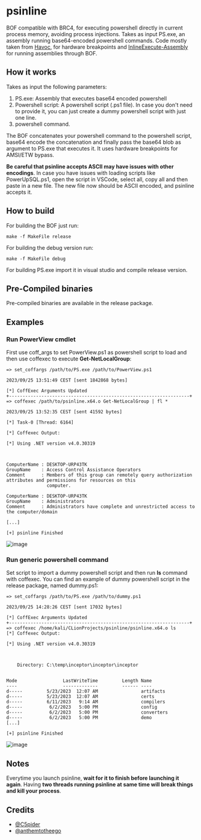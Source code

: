 # psinline

BOF compatible with BRC4, for executing powershell directly in current process memory, avoiding process injections. Takes as input PS.exe, an assembly running base64-encoded powershell commands. Code mostly taken from [Havoc](https://github.com/HavocFramework/Havoc),
for hardware breakpoints and [InlineExecute-Assembly](https://github.com/anthemtotheego/InlineExecute-Assembly) for running assemblies through BOF.

## How it works 

Takes as input the following parameters:
1. PS.exe: Assembly that executes base64 encoded powershell
2. Powershell script: A powershell script (.ps1 file). In case you don't need to provide it, you can just create a dummy powershell script with just one line.
3. powershell command.

The BOF concatenates your powershell command to the powershell script, base64 encode the concatenation and finally pass the base64 blob as argument to PS.exe that executes it. It uses hardware breakpoints for AMSI/ETW bypass.

**Be careful that psinline accepts ASCII may have issues with other encodings**. In case you have issues with loading scripts like PowerUpSQL.ps1, open the script in VSCode, select all, copy all and then paste in a new file. The new file now should be ASCII encoded, and psinline accepts it.  
 ## How to build

For building the BOF just run:
```
make -f MakeFile release
```

For building the debug version run:
```
make -f MakeFile debug
```

For building PS.exe import it in visual studio and compile release version.


## Pre-Compiled binaries

Pre-compiled binaries are available in the release package.

## Examples

### Run PowerView cmdlet

First use coff_args to set PowerView.ps1 as powershell script to load and then use coffexec to execute **Get-NetLocalGroup**:
```
=> set_coffargs /path/to/PS.exe /path/to/PowerView.ps1

2023/09/25 13:51:49 CEST [sent 1842868 bytes]

[*] CoffExec Arguments Updated
+-------------------------------------------------------------------+
=> coffexec /path/to/psinline.x64.o Get-NetLocalGroup | fl *

2023/09/25 13:52:35 CEST [sent 41592 bytes]

[*] Task-0 [Thread: 6164]

[*] Coffexec Output:

[*] Using .NET version v4.0.30319



ComputerName : DESKTOP-URP43TK
GroupName    : Access Control Assistance Operators
Comment      : Members of this group can remotely query authorization attributes and permissions for resources on this 
               computer.

ComputerName : DESKTOP-URP43TK
GroupName    : Administrators
Comment      : Administrators have complete and unrestricted access to the computer/domain

[...]

[+] psinline Finished

```

![image](https://github.com/MrAle98/psinline/assets/74059030/45478a52-8b01-424b-a9fa-1f140f05354c)


### Run generic powershell command

Set script to import a dummy powershell script and then run **ls** command with coffexec. You can find an example of dummy powershell script in the release package, named dummy.ps1:
```
=> set_coffargs /path/to/PS.exe /path/to/dummy.ps1 

2023/09/25 14:28:26 CEST [sent 17032 bytes]

[*] CoffExec Arguments Updated
+-------------------------------------------------------------------+
=> coffexec /home/kali/CLionProjects/psinline/psinline.x64.o ls
[*] Coffexec Output:

[*] Using .NET version v4.0.30319



    Directory: C:\temp\inceptor\inceptor\inceptor


Mode                 LastWriteTime         Length Name                                                                  
----                 -------------         ------ ----                                                                  
d-----         5/23/2023  12:07 AM                artifacts                                                             
d-----         5/23/2023  12:07 AM                certs                                                                 
d-----         6/11/2023   9:14 AM                compilers                                                             
d-----          6/2/2023   5:00 PM                config                                                                
d-----          6/2/2023   5:00 PM                converters                                                            
d-----          6/2/2023   5:00 PM                demo
[...]

[+] psinline Finished
```

![image](https://github.com/MrAle98/psinline/assets/74059030/f50e3139-f834-4e52-a9db-ee45decd071c)


## Notes

Everytime you launch psinline, **wait for it to finish before launching it again**. Having **two threads running psinline at same time will break things and kill your process**.

## Credits
- [@C5pider](https://github.com/Cracked5pider)
- [@anthemtotheego](https://github.com/anthemtotheego)
